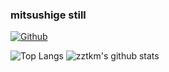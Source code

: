 ### mitsushige still

[![Github](https://img.shields.io/github/followers/stillmitsushige?label=Follow&style=social)](https://github.com/stillmitsushige)


![Top Langs](https://github-readme-stats.vercel.app/api/top-langs/?username=stillmitsushigehide=html)
![zztkm's github stats](https://github-readme-stats.vercel.app/api?username=stillmitsushige&show_icons=true&count_private=true&line_height=40)